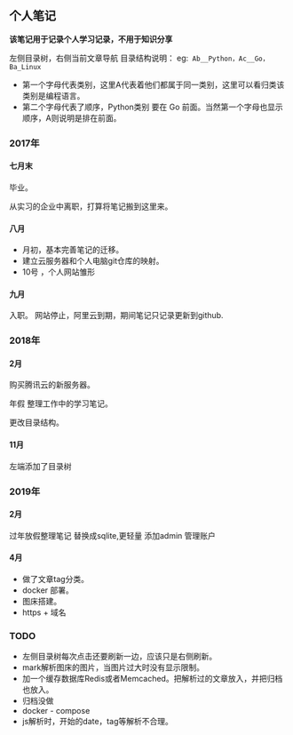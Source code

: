 ## 个人笔记

**该笔记用于记录个人学习记录，不用于知识分享**

左侧目录树，右侧当前文章导航
目录结构说明：
eg:` Ab__Python，Ac__Go， Ba_Linux`

* 第一个字母代表类别，这里A代表着他们都属于同一类别，这里可以看归类该类别是编程语言。
* 第二个字母代表了顺序，Python类别 要在 Go 前面。当然第一个字母也显示顺序，A则说明是排在前面。

### 2017年

#### 七月末 

毕业。 

从实习的企业中离职，打算将笔记搬到这里来。

#### 八月

* 月初，基本完善笔记的迁移。
* 建立云服务器和个人电脑git仓库的映射。
* 10号 ，个人网站雏形

#### 九月

入职。
网站停止，阿里云到期，期间笔记只记录更新到github.


### 2018年

#### 2月
购买腾讯云的新服务器。

年假 整理工作中的学习笔记。

更改目录结构。


#### 11月

左端添加了目录树


### 2019年
#### 2月
过年放假整理笔记
替换成sqlite,更轻量
添加admin 管理账户


#### 4月

* 做了文章tag分类。
* docker 部署。
* 图床搭建。
* https + 域名



### TODO
* 左侧目录树每次点击还要刷新一边，应该只是右侧刷新。
* mark解析图床的图片，当图片过大时没有显示限制。
* 加一个缓存数据库Redis或者Memcached。把解析过的文章放入，并把归档也放入。
* 归档没做
* docker - compose
* js解析时，开始的date，tag等解析不合理。
